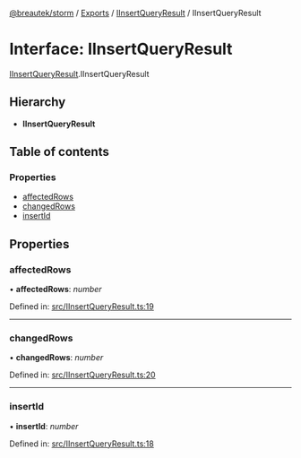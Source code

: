 [@breautek/storm](../README.md) / [Exports](../modules.md) / [IInsertQueryResult](../modules/iinsertqueryresult.md) / IInsertQueryResult

# Interface: IInsertQueryResult

[IInsertQueryResult](../modules/iinsertqueryresult.md).IInsertQueryResult

## Hierarchy

* **IInsertQueryResult**

## Table of contents

### Properties

- [affectedRows](iinsertqueryresult.iinsertqueryresult-1.md#affectedrows)
- [changedRows](iinsertqueryresult.iinsertqueryresult-1.md#changedrows)
- [insertId](iinsertqueryresult.iinsertqueryresult-1.md#insertid)

## Properties

### affectedRows

• **affectedRows**: *number*

Defined in: [src/IInsertQueryResult.ts:19](https://github.com/breautek/storm/blob/ec148ff/src/IInsertQueryResult.ts#L19)

___

### changedRows

• **changedRows**: *number*

Defined in: [src/IInsertQueryResult.ts:20](https://github.com/breautek/storm/blob/ec148ff/src/IInsertQueryResult.ts#L20)

___

### insertId

• **insertId**: *number*

Defined in: [src/IInsertQueryResult.ts:18](https://github.com/breautek/storm/blob/ec148ff/src/IInsertQueryResult.ts#L18)
